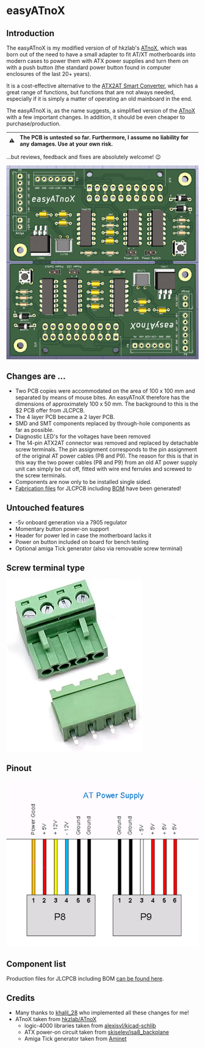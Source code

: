 # easyATnoX

## Introduction

The easyATnoX is my modified version of of hkzlab's [ATnoX](https://github.com/hkzlab/ATnoX), which was born out of the need to have a small adapter to fit AT/XT motherboards into modern cases to power them with ATX power supplies and turn them on with a push button (the standard power button found in computer enclosures of the last 20+ years).

It is a cost-effective alternative to the [ATX2AT Smart Converter](https://x86.fr/atx2at-smart-converter/), which has a great range of functions, but functions that are not always needed, especially if it is simply a matter of operating an old mainboard in the end.

The easyATnoX is, as the name suggests, a simplified version of the [ATnoX](https://github.com/hkzlab/ATnoX) with a few important changes. In addition, it should be even cheaper to purchase/production.

:warning: | The PCB is untested so far. Furthermore, I assume no liability for any damages. Use at your own risk.
:---: | :---

...but reviews, feedback and fixes are absolutely welcome! 😉

![easyATnoX PCB](Images/easyATnoX_top.png)

## Changes are ...

- Two PCB copies were accommodated on the area of 100 x 100 mm and separated by means of mouse bites. An easyATnoX therefore has the dimensions of approximately 100 x 50 mm. The background to this is the $2 PCB offer from JLCPCB.
- The 4 layer PCB became a 2 layer PCB.
- SMD and SMT components replaced by through-hole components as far as possible.
- Diagnostic LED's for the voltages have been removed
- The 14-pin ATX2AT connector was removed and replaced by detachable screw terminals. The pin assignment corresponds to the pin assignment of the original AT power cables (P8 and P9). The reason for this is that in this way the two power cables (P8 and P9) from an old AT power supply unit can simply be cut off, fitted with wire end ferrules and screwed to the screw terminals.
- Components are now only to be installed single sided.
- [Fabrication files](/KiCAD/jlcpcb/) for JLCPCB including [BOM](/KiCAD/jlcpcb/assembly/BOM-MouseBite.csv) have been generated!

## Untouched features

- -5v onboard generation via a 7905 regulator
- Momentary button power-on support
- Header for power led in case the motherboard lacks it
- Power on button included on board for bench testing
- Optional amiga Tick generator (also via removable screw terminal)

## Screw terminal type

![removable screw terminal](Images/removable_screw_terminals.png)

## Pinout

![AT connector standard pinout](Images/at_connector.png)

## Component list

Production files for JLCPCB including BOM [can be found here](/KiCAD/jlcpcb/).

## Credits

- Many thanks to [khalil_28](https://www.fiverr.com/khalil_28) who implemented all these changes for me!
- ATnoX taken from [hkzlab/ATnoX](https://github.com/hkzlab/ATnoX)
  - logic-4000 libraries taken from [alexisvl/kicad-schlib](https://github.com/alexisvl/kicad-schlib)
  - ATX power-on circuit taken from [skiselev/isa8_backplane](https://github.com/skiselev/isa8_backplane)
  - Amiga Tick generator taken from [Aminet](http://aminet.net/package/docs/hard/Mix_and_Tick)
